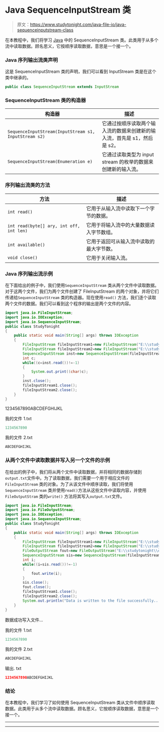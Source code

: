 # Java SequenceInputStream 类

> 原文：<https://www.studytonight.com/java-file-io/java-sequenceinputstream-class>

在本教程中，我们将学习 [Java](https://www.studytonight.com/java/) 中的 SequenceInputStream 类。此类用于从多个流中读取数据。顾名思义，它按顺序读取数据，意思是一个接一个。

### Java 序列输出流类声明

这是 SequenceInputStream 类的声明，我们可以看到 InputStream 类是在这个类中继承的。

```java
public class SequenceInputStream extends InputStream 
```

### SequenceInputStream 类的构造器

| 构造器 | 描述 |
| --- | --- |
| `SequenceInputStream(InputStream s1, InputStream s2)` | 它通过按顺序读取两个输入流的数据来创建新的输入流，首先是 s1，然后是 s2。 |
| `SequenceInputStream(Enumeration e)` | 它通过读取类型为 input stream 的枚举的数据来创建新的输入流。 |

### 序列输出流类的方法

| 方法 | 描述 |
| --- | --- |
| `int read()` | 它用于从输入流中读取下一个字节的数据。 |
| `int read(byte[] ary, int off, int len)` | 它用于将输入流中的大量数据读入字节数组。 |
| `int available()` | 它用于返回可从输入流中读取的最大字节数。 |
| `void close()` | 它用于关闭输入流。 |

### Java 序列输出流示例

在下面给出的例子中，我们使用`SequenceInputStream` 类从两个文件中读取数据。对于这两个文件，我们为两个文件创建了 FileInputStream 的两个对象，并将它们传递给`SequenceInputStream` 类的构造器。现在使用`read()` 方法，我们逐个读取两个文件的数据。我们可以看到这个程序的输出是两个文件的内容。

```java
import java.io.FileInputStream;
import java.io.IOException;
import java.io.SequenceInputStream;
public class StudyTonight 
{
	public static void main(String[] args) throws IOException 
	{  
		FileInputStream fileInputStream1=new FileInputStream("E:\\studytonight\\myfile1.txt");    
		FileInputStream fileInputStream2=new FileInputStream("E:\\studytonight\\myfile2.txt");    
		SequenceInputStream inst=new SequenceInputStream(fileInputStream1, fileInputStream2);    
		int c;    
		while((c=inst.read())!=-1)
		{    
			System.out.print((char)c);    
		}    
		inst.close();    
		fileInputStream1.close();    
		fileInputStream2.close();  
	}  
}
```

1234567890ABCDEFGHIJKL

我的文件 1.txt

```java
1234567890
```

我的文件 2.txt

```java
ABCDEFGHIJKL
```

### 从两个文件中读取数据并写入另一个文件的示例

在给出的例子中，我们将从两个文件中读取数据，并将相同的数据存储到`output.txt`文件中。为了读取数据，我们需要一个用于相应文件的`FileInputStream` 类的对象。为了从该文件中顺序读取，我们将使用`SequenceInputStream` 类并使用`read()`方法从这些文件中读取内容，并使用`FileOutputStram` 类的`write()` 方法将其写入`output.txt`文件。

```java
import java.io.FileInputStream;
import java.io.FileOutputStream;
import java.io.IOException;
import java.io.SequenceInputStream;
public class StudyTonight 
{
	public static void main(String[] args) throws IOException 
	{  
		FileInputStream fileInputStream1=new FileInputStream("E:\\studytonight\\myfile1.txt");    
		FileInputStream fileInputStream2=new FileInputStream("E:\\studytonight\\myfile2.txt");    
		FileOutputStream fout=new FileOutputStream("E:\\studytonight\\output.txt");      
		SequenceInputStream sis=new SequenceInputStream(fileInputStream1, fileInputStream2);    
		int i;    
		while((i=sis.read())!=-1)    
		{    
			fout.write(i);        
		}    
		sis.close();    
		fout.close();      
		fileInputStream1.close();      
		fileInputStream2.close();       
		System.out.println("Data is written to the file successfully...");  
	}    
} 
```

数据成功写入文件...

我的文件 1.txt

```java
1234567890
```

我的文件 2.txt

```java
ABCDEFGHIJKL
```

输出. txt

```java
1234567890ABCDEFGHIJKL
```

### 结论

在本教程中，我们学习了如何使用 SequenceInputStream 类从文件中顺序读取数据。此类用于从多个流中读取数据。顾名思义，它按顺序读取数据，意思是一个接一个。

* * *

* * *